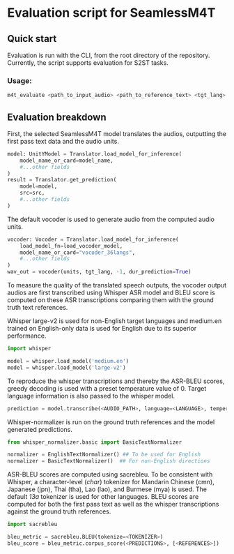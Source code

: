 # Evaluation script for SeamlessM4T

## Quick start
Evaluation is run with the CLI, from the root directory of the repository. Currently, the script supports evaluation for S2ST tasks.

### Usage:

```bash
m4t_evaluate <path_to_input_audio> <path_to_reference_text> <tgt_lang> --src_lang <src_lang> --audio_format <audio_format> --output_path <path_to_output_dir> --model_name <model_name>
```

## Evaluation breakdown
First, the selected SeamlessM4T model translates the audios, outputting the first pass text data and the audio units.

```python
model: UnitYModel = Translator.load_model_for_inference(
    model_name_or_card=model_name,
    #...other fields
)
result = Translator.get_prediction(
    model=model,
    src=src,
    #...other fields
)
```

The default vocoder is used to generate audio from the computed audio units. 

```python
vocoder: Vocoder = Translator.load_model_for_inference(
    load_model_fn=load_vocoder_model,
    model_name_or_card="vocoder_36langs",
    #...other fields
)
wav_out = vocoder(units, tgt_lang, -1, dur_prediction=True)
```

To measure the quality of the translated speech outputs, the vocoder output audios are first transcribed using Whisper ASR model and BLEU score is computed on these ASR transcriptions comparing them with the ground truth text references.

Whisper large-v2 is used for non-English target languages and medium.en trained on English-only data is used for English due to its superior performance.

```python
import whisper

model = whisper.load_model('medium.en')
model = whisper.load_model('large-v2')
```
To reproduce the whisper transcriptions and thereby the ASR-BLEU scores, greedy decoding is used with a preset temperature value of 0. Target language information is also passed to the whisper model.

```python
prediction = model.transcribe(<AUDIO_PATH>, language=<LANGUAGE>, temperature=0, beam_size=1)["text"]
```

Whisper-normalizer is run on the ground truth references and the model generated predictions.

```python
from whisper_normalizer.basic import BasicTextNormalizer

normalizer = EnglishTextNormalizer() ## To be used for English
normalizer = BasicTextNormalizer()  ## For non-English directions
```

ASR-BLEU scores are computed using sacrebleu. To be consistent with Whisper, a character-level (*char*) tokenizer for Mandarin Chinese (cmn), Japanese (jpn), Thai (tha), Lao (lao), and Burmese (mya) is used. The default *13a* tokenizer is used for other languages. BLEU scores are computed for both the first pass text as well as the whisper transcriptions against the ground truth references.

```python
import sacrebleu

bleu_metric = sacrebleu.BLEU(tokenize=<TOKENIZER>)
bleu_score = bleu_metric.corpus_score(<PREDICTIONS>, [<REFERENCES>])
```
